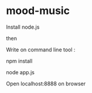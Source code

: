 # mood-music 

Install node.js

then

Write on command line tool :

npm install

node app.js

Open localhost:8888 on browser
